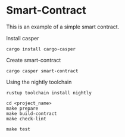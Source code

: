 # Smart-Contract
This is an example of a simple smart contract.

Install casper
```
cargo install cargo-casper
```

Create smart-contract
```
cargo casper smart-contract
```

Using the nightly toolchain
```
rustup toolchain install nightly
```

```
cd <project_name>
make prepare
make build-contract
make check-lint

make test
```